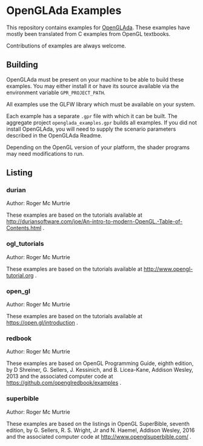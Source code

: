 # OpenGLAda Examples

This repository contains examples for [OpenGLAda][1].
These examples have mostly been translated from C examples from OpenGL textbooks.

Contributions of examples are always welcome.

## Building

OpenGLAda must be present on your machine to be able to build these examples.
You may either install it or have its source available via the environment variable `GPR_PROJECT_PATH`.

All examples use the GLFW library which must be available on your system.

Each example has a separate `.gpr` file with which it can be built.
The aggregate project `openglada_examples.gpr` builds all examples.
If you did not install OpenGLAda, you will need to supply the scenario parameters described in the OpenGLAda Readme.

Depending on the OpenGL version of your platform, the shader programs may need modifications to run.

## Listing

### durian

Author: Roger Mc Murtrie

These examples are based on the tutorials available at http://duriansoftware.com/joe/An-intro-to-modern-OpenGL.-Table-of-Contents.html .

### ogl_tutorials

Author: Roger Mc Murtrie

These examples are based on the tutorials available at http://www.opengl-tutorial.org .

### open_gl

Author: Roger Mc Murtrie

These examples are based on the tutorials available at https://open.gl/introduction .

### redbook

Author: Roger Mc Murtrie

These examples are based on OpenGL Programming Guide, eighth edition,
by D Shreiner, G. Sellers, J. Kessinich, and B. Licea-Kane, Addison Wesley, 2013 and the associated
computer code at https://github.com/openglredbook/examples .

### superbible

Author: Roger Mc Murtrie

These examples are based on the listings in OpenGL SuperBible, seventh edition,
by G. Sellers, R. S. Wright, Jr and N. Haemel, Addison Wesley, 2016 and the associated
computer code at http://www.openglsuperbible.com/ .

 [1]: https://github.com/flyx/OpenGLAda 